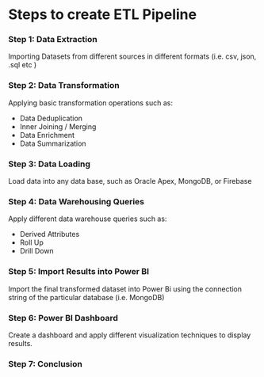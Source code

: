 # Steps to create ETL Pipeline 

### Step 1: Data Extraction
Importing Datasets from different sources in different formats (i.e. csv, json, .sql etc )

### Step 2: Data Transformation
Applying basic transformation operations such as:
- Data Deduplication
- Inner Joining / Merging
- Data Enrichment
- Data Summarization

### Step 3: Data Loading
Load data into any data base, such as Oracle Apex, MongoDB, or Firebase

### Step 4: Data Warehousing Queries
Apply different data warehouse queries such as:
- Derived Attributes
- Roll Up
- Drill Down

### Step 5: Import Results into Power BI
Import the final transformed dataset into Power Bi using the connection string of the particular database (i.e. MongoDB)

### Step 6: Power BI Dashboard
Create a dashboard and apply different visualization techniques to display results.

### Step 7: Conclusion
